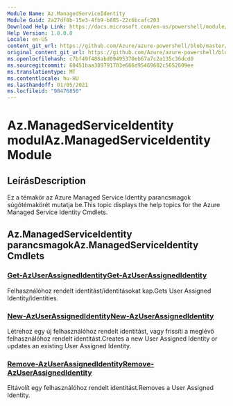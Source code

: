 ```yaml
---
Module Name: Az.ManagedServiceIdentity
Module Guid: 2a27df8b-15e3-4fb9-b885-22c6bcafc203
Download Help Link: https://docs.microsoft.com/en-us/powershell/module/az.managedserviceidentity
Help Version: 1.0.0.0
Locale: en-US
content_git_url: https://github.com/Azure/azure-powershell/blob/master/src/ManagedServiceIdentity/ManagedServiceIdentity/help/Az.ManagedServiceIdentity.md
original_content_git_url: https://github.com/Azure/azure-powershell/blob/master/src/ManagedServiceIdentity/ManagedServiceIdentity/help/Az.ManagedServiceIdentity.md
ms.openlocfilehash: c7bf49f486abd09495370eb67a7c2a135c36dcd0
ms.sourcegitcommit: 68451baa389791703e666d95469602c5652609ee
ms.translationtype: MT
ms.contentlocale: hu-HU
ms.lasthandoff: 01/05/2021
ms.locfileid: "98476850"
---
```

# <span data-ttu-id="002db-101">Az.ManagedServiceIdentity modul</span><span class="sxs-lookup"><span data-stu-id="002db-101">Az.ManagedServiceIdentity Module</span></span>
## <span data-ttu-id="002db-102">Leírás</span><span class="sxs-lookup"><span data-stu-id="002db-102">Description</span></span>
<span data-ttu-id="002db-103">Ez a témakör az Azure Managed Service Identity parancsmagok súgótémakörét mutatja be.</span><span class="sxs-lookup"><span data-stu-id="002db-103">This topic displays the help topics for the Azure Managed Service Identity Cmdlets.</span></span>

## <span data-ttu-id="002db-104">Az.ManagedServiceIdentity parancsmagok</span><span class="sxs-lookup"><span data-stu-id="002db-104">Az.ManagedServiceIdentity Cmdlets</span></span>
### [<span data-ttu-id="002db-105">Get-AzUserAssignedIdentity</span><span class="sxs-lookup"><span data-stu-id="002db-105">Get-AzUserAssignedIdentity</span></span>](Get-AzUserAssignedIdentity.md)
<span data-ttu-id="002db-106">Felhasználóhoz rendelt identitást/identitásokat kap.</span><span class="sxs-lookup"><span data-stu-id="002db-106">Gets User Assigned Identity/identities.</span></span>

### [<span data-ttu-id="002db-107">New-AzUserAssignedIdentity</span><span class="sxs-lookup"><span data-stu-id="002db-107">New-AzUserAssignedIdentity</span></span>](New-AzUserAssignedIdentity.md)
<span data-ttu-id="002db-108">Létrehoz egy új felhasználóhoz rendelt identitást, vagy frissíti a meglévő felhasználóhoz rendelt identitást.</span><span class="sxs-lookup"><span data-stu-id="002db-108">Creates a new User Assigned Identity or updates an existing User Assigned Identity.</span></span>

### [<span data-ttu-id="002db-109">Remove-AzUserAssignedIdentity</span><span class="sxs-lookup"><span data-stu-id="002db-109">Remove-AzUserAssignedIdentity</span></span>](Remove-AzUserAssignedIdentity.md)
<span data-ttu-id="002db-110">Eltávolít egy felhasználóhoz rendelt identitást.</span><span class="sxs-lookup"><span data-stu-id="002db-110">Removes a User Assigned Identity.</span></span>

